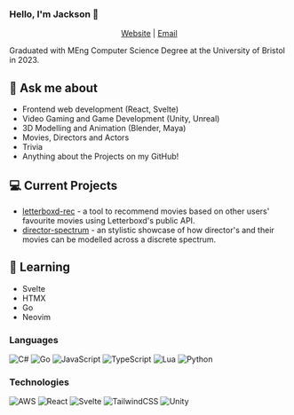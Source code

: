 ### Hello, I'm Jackson 👋

<!--
**JacksonLawrence1/JacksonLawrence1** is a ✨ _special_ ✨ repository because its `README.md` (this file) appears on your GitHub profile.
-->

<p align="center">
<a href="https://jacksonlawrence-portfolio.vercel.app/" target="_blank" rel="noreferrer">Website</a> | <a href="mailto://jplqqz@gmail.com?subject=Hi%20from%20GitHub" target="_blank" rel="noreferrer">Email</a>
</p>

Graduated with MEng Computer Science Degree at the University of Bristol in 2023. 

## 💬 Ask me about
- Frontend web development (React, Svelte)
- Video Gaming and Game Development (Unity, Unreal)
- 3D Modelling and Animation (Blender, Maya)
- Movies, Directors and Actors 
- Trivia
- Anything about the Projects on my GitHub!

## 💻 Current Projects

- <a href="https://github.com/JacksonLawrence1/letterboxd-rec" target="_blank" rel="noreferrer">letterboxd-rec</a> - a tool to recommend movies based on other users' favourite movies using Letterboxd's public API.
- <a href="https://github.com/JacksonLawrence1/director-spectrum" target="_blank" rel="noreferrer">director-spectrum</a> - an stylistic showcase of how director's and their movies can be modelled across a discrete spectrum.

## 🏫 Learning

- Svelte
- HTMX
- Go
- Neovim

### Languages

![C#](https://img.shields.io/badge/-C%23-000?&logo=csharp)
![Go](https://img.shields.io/badge/-Go-000?&logo=Go)
![JavaScript](https://img.shields.io/badge/-JavaScript-000?&logo=JavaScript)
![TypeScript](https://img.shields.io/badge/-TypeScript-000?&logo=TypeScript)
![Lua](https://img.shields.io/badge/-Lua-000?&logo=Lua)
![Python](https://img.shields.io/badge/-Python-000?&logo=Python)


### Technologies

![AWS](https://img.shields.io/badge/-AWS-000?&logo=Amazon-AWS&logoColor=F90)
![React](https://img.shields.io/badge/-React-000?&logo=React)
![Svelte](https://img.shields.io/badge/-Svelte-000?&logo=Svelte)
![TailwindCSS](https://img.shields.io/badge/-TailwindCSS-000?&logo=TailwindCSS)
![Unity](https://img.shields.io/badge/-Unity-000?logo=unity)
